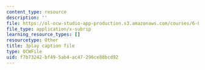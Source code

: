 ```yaml
---
content_type: resource
description: ''
file: https://ol-ocw-studio-app-production.s3.amazonaws.com/courses/6-832-underactuated-robotics-spring-2009/f7b73242bf495ab4ac47296ce88bcd92_-fCLJ1pGht4.vtt
file_type: application/x-subrip
learning_resource_types: []
resourcetype: Other
title: 3play caption file
type: OCWFile
uid: f7b73242-bf49-5ab4-ac47-296ce88bcd92
---
```


